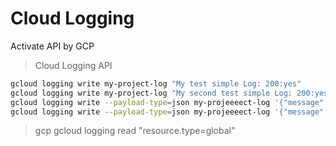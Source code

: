 # Cloud Logging

Activate API by GCP
> Cloud Logging API

```bash
gcloud logging write my-project-log "My test simple Log: 200:yes"
gcloud logging write my-project-log "My second test simple Log: 200:yesyes"
gcloud logging write --payload-type=json my-projeeeect-log '{"message":"todays wether is ok", "degrees": "30°C"}'
gcloud logging write --payload-type=json my-projeeeect-log '{"message":"todays wether is not ok", "degrees": "10°C"}'
```
> gcp gcloud logging read "resource.type=global"